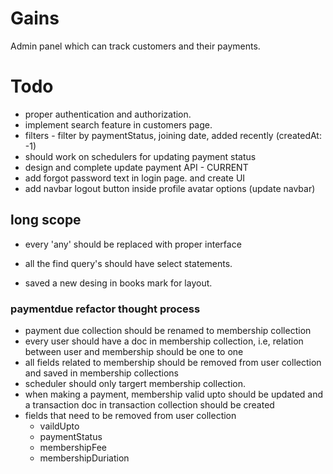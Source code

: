 # Gains
Admin panel which can track customers and their payments.


# Todo
- proper authentication and authorization.
- implement search feature in customers page.
- filters - filter by paymentStatus, joining date, added recently (createdAt: -1)
- should work on schedulers for updating payment status
- design and complete update payment API  - CURRENT
- add forgot password text in login page. and create UI
- add navbar logout button inside profile avatar options (update navbar)

## long scope
- every 'any' should be replaced with proper interface
- all the find query's should have select statements.

- saved a new desing in books mark for layout.


### paymentdue refactor thought process
- payment due collection should be renamed to membership collection
- every user should have a doc in membership collection, i.e, relation between user and membership should be one to one
- all fields related to membership should be removed from user collection and saved in membership collections
- scheduler should only targert membership collection.
- when making a payment, membership valid upto should be updated and a transaction doc in transaction collection should
  be created
- fields that need to be removed from user collection
    - vaildUpto
    - paymentStatus
    - membershipFee
    - membershipDuriation